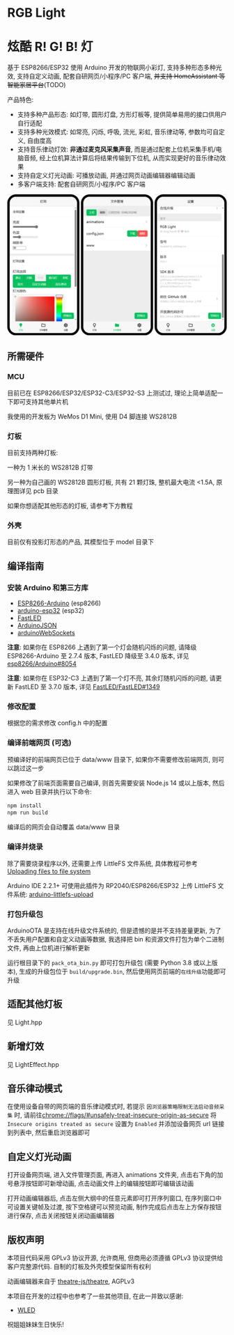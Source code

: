 # RGB Light
# 炫酷 R! G! B! 灯

基于 ESP8266/ESP32 使用 Arduino 开发的物联网小彩灯, 支持多种形态多种光效, 支持自定义动画, 配套自研网页/小程序/PC 客户端, ~~并支持 HomeAssistant 等智能家居平台~~(TODO)

产品特色:
- 支持多种产品形态: 如灯带, 圆形灯盘, 方形灯板等, 提供简单易用的接口供用户自行适配 
- 支持多种光效模式: 如常亮, 闪烁, 呼吸, 流光, 彩虹, 音乐律动等, 参数均可自定义, 自由度高
- 支持音乐律动灯效: **非通过麦克风采集声音**, 而是通过配套上位机采集手机/电脑音频, 经上位机算法计算后将结果传输到下位机, 从而实现更好的音乐律动效果
- 支持自定义灯光动画: 可播放动画, 并通过网页动画编辑器编辑动画
- 多客户端支持: 配套自研网页/小程序/PC 客户端

![网页客户端](doc/webui.png)

## 所需硬件
### MCU
目前已在 ESP8266/ESP32/ESP32-C3/ESP32-S3 上测试过, 理论上简单适配一下即可支持其他单片机

我使用的开发板为 WeMos D1 Mini, 使用 D4 脚连接 WS2812B

### 灯板
目前支持两种灯板:

一种为 1 米长的 WS2812B 灯带

另一种为自己画的 WS2812B 圆形灯板, 共有 21 颗灯珠, 整机最大电流 <1.5A, 原理图详见 pcb 目录

如果你想适配其他形态的灯板, 请参考下方教程

### 外壳
目前仅有投影灯形态的产品, 其模型位于 model 目录下

## 编译指南
### 安装 Arduino 和第三方库
- [ESP8266-Arduino](https://github.com/esp8266/Arduino) (esp8266)
- [arduino-esp32](https://github.com/espressif/arduino-esp32) (esp32)
- [FastLED](https://github.com/FastLED/FastLED)
- [ArduinoJSON](https://github.com/bblanchon/ArduinoJson)
- [arduinoWebSockets](https://github.com/Links2004/arduinoWebSockets)

**注意**: 如果你在 ESP8266 上遇到了第一个灯会随机闪烁的问题, 请降级 ESP8266-Arduino 至 2.7.4 版本, FastLED 降级至 3.4.0 版本, 详见 [esp8266/Arduino#8054](https://github.com/esp8266/Arduino/issues/8054)

**注意**: 如果你在 ESP32-C3 上遇到了第一个灯不亮, 其余灯随机闪烁的问题, 请更新 FastLED 至 3.7.0 版本, 详见 [FastLED/FastLED#1349](https://github.com/FastLED/FastLED/issues/1349)

### 修改配置
根据您的需求修改 config.h 中的配置

### 编译前端网页 (可选)
预编译好的前端网页已位于 data/www 目录下, 如果你不需要修改前端网页, 则可以跳过这一步

如果修改了前端页面需要自己编译, 则首先需要安装 Node.js 14 或以上版本, 然后进入 web 目录并执行以下命令:

```sh
npm install
npm run build
```

编译后的网页会自动覆盖 data/www 目录

### 编译并烧录
除了需要烧录程序以外, 还需要上传 LittleFS 文件系统, 具体教程可参考 [Uploading files to file system](https://arduino-esp8266.readthedocs.io/en/stable/filesystem.html#uploading-files-to-file-system)

Arduino IDE 2.2.1+ 可使用此插件为 RP2040/ESP8266/ESP32 上传 LittleFS 文件系统: [arduino-littlefs-upload](https://github.com/earlephilhower/arduino-littlefs-upload)

### 打包升级包
ArduinoOTA 是支持在线升级文件系统的, 但是遗憾的是并不支持差量更新, 为了不丢失用户配置和自定义动画等数据, 我选择把 bin 和资源文件打包为单个二进制文件, 再由上位机进行解析更新

运行根目录下的 `pack_ota_bin.py` 即可打包升级包 (需要 Python 3.8 或以上版本), 生成的升级包位于 `build/upgrade.bin`, 然后使用网页前端的`在线升级`功能即可升级

## 适配其他灯板
见 Light.hpp

## 新增灯效
见 LightEffect.hpp

## 音乐律动模式
在使用设备自带的网页端的音乐律动模式时, 若提示 `因浏览器策略限制无法启动音频采集` 时, 请前往[chrome://flags/#unsafely-treat-insecure-origin-as-secure](chrome://flags/#unsafely-treat-insecure-origin-as-secure) 将 `Insecure origins treated as secure` 设置为 `Enabled` 并添加设备网页 url 链接到列表中, 然后重启浏览器即可

## 自定义灯光动画
打开设备网页端, 进入文件管理页面, 再进入 animations 文件夹, 点击右下角的加号悬浮按钮即可新增动画, 点击动画文件上的编辑按钮即可编辑该动画

打开动画编辑器后, 点击左侧大纲中的任意元素即可打开序列窗口, 在序列窗口中可设置关键帧及过渡, 按下空格键可以预览动画, 制作完成后点击左上方保存按钮进行保存, 点击关闭按钮关闭动画编辑器

## 版权声明
本项目代码采用 GPLv3 协议开源, 允许商用, 但商用必须遵循 GPLv3 协议提供给客户完整源代码. 自制的灯板及外壳模型保留所有权利

动画编辑器来自于 [theatre-js/theatre](https://github.com/theatre-js/theatre), AGPLv3

本项目在开发的过程中也参考了一些其他项目, 在此一并致以感谢:
- [WLED](https://github.com/Aircoookie/WLED)

祝姐姐妹妹生日快乐!
